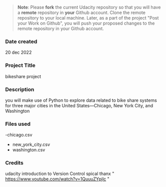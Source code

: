>**Note**: Please **fork** the current Udacity repository so that you will have a **remote** repository in **your** Github account. Clone the remote repository to your local machine. Later, as a part of the project "Post your Work on Github", you will push your proposed changes to the remote repository in your Github account.

### Date created
20 dec 2022 

### Project Title
bikeshare project 

### Description
you will make use of Python to explore data related to bike share systems for three major cities in the United States—Chicago, New York City, and Washington

### Files used
-chicago.csv
- new_york_city.csv
- washington.csv

### Credits
udacity introduction to Version Control
spical thanx " https://www.youtube.com/watch?v=1QuuuZYpjlc " 
